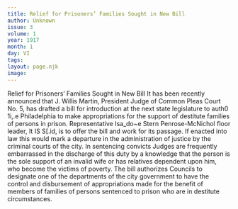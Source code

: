```yaml
---
title: Relief for Prisoners’ Families Sought in New Bill
author: Unknown
issue: 3
volume: 1
year: 1917
month: 1
day: VI
tags:
layout: page.njk
image:
---
```

Relief for Prisoners’ Families Sought in New Bill   It has been recently announced that J. Willis Martin, President Judge of Common Pleas Court No. 5, has drafted a bill for introduction at the next state legislature to auth0 1i,.e Philadelphia to make appropriations for the support of destitute families of persons in prison. Representative Isa_do~e Stern Penrose-McNichol floor leader, It IS S[.id, is to offer the bill and work for its passage.   If enacted into law this would mark a departure in the administration of justice by the criminal courts of the city. In sentencing convicts Judges are frequently embarrassed in the discharge of this duty by a knowledge that the person is the sole support of an invalid wife or has relatives dependent upon him, who become the victims of poverty. The bill authorizes Councils to designate one of the departments of the city government to have the control and disbursement of appropriations made for the benefit of members of families of persons sentenced to prison who are in destitute circumstances.      
